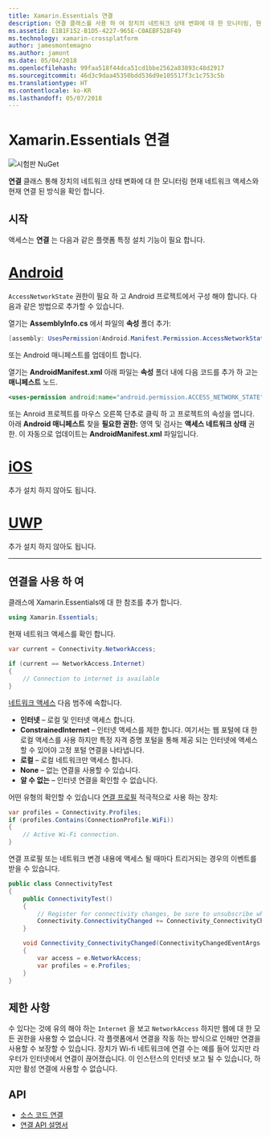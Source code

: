 ```yaml
---
title: Xamarin.Essentials 연결
description: 연결 클래스를 사용 하 여 장치의 네트워크 상태 변화에 대 한 모니터링, 현재 네트워크 액세스와 현재 연결 된 방식을 확인 수 있습니다.
ms.assetid: E1B1F152-B1D5-4227-965E-C0AEBF528F49
ms.technology: xamarin-crossplatform
author: jamesmontemagno
ms.author: jamont
ms.date: 05/04/2018
ms.openlocfilehash: 99faa518f44dca51cd1bbe2562a83893c48d2917
ms.sourcegitcommit: 46d3c9daa45350bdd536d9e105517f3c1c753c5b
ms.translationtype: HT
ms.contentlocale: ko-KR
ms.lasthandoff: 05/07/2018
---
```

# <a name="xamarinessentials-connectivity"></a>Xamarin.Essentials 연결

![시험판 NuGet](~/media/shared/pre-release.png)

**연결** 클래스 통해 장치의 네트워크 상태 변화에 대 한 모니터링 현재 네트워크 액세스와 현재 연결 된 방식을 확인 합니다.

## <a name="getting-started"></a>시작

액세스는 **연결** 는 다음과 같은 플랫폼 특정 설치 기능이 필요 합니다.

# <a name="androidtabandroid"></a>[Android](#tab/android)

`AccessNetworkState` 권한이 필요 하 고 Android 프로젝트에서 구성 해야 합니다. 다음과 같은 방법으로 추가할 수 있습니다.

열기는 **AssemblyInfo.cs** 에서 파일의 **속성** 폴더 추가:

```csharp
[assembly: UsesPermission(Android.Manifest.Permission.AccessNetworkState)]
```

또는 Android 매니페스트를 업데이트 합니다.

열기는 **AndroidManifest.xml** 아래 파일는 **속성** 폴더 내에 다음 코드를 추가 하 고는 **매니페스트** 노드.

```xml
<uses-permission android:name="android.permission.ACCESS_NETWORK_STATE" />
```

또는 Anroid 프로젝트를 마우스 오른쪽 단추로 클릭 하 고 프로젝트의 속성을 엽니다. 아래 **Android 매니페스트** 찾을 **필요한 권한:** 영역 및 검사는 **액세스 네트워크 상태** 권한. 이 자동으로 업데이트는 **AndroidManifest.xml** 파일입니다.

# <a name="iostabios"></a>[iOS](#tab/ios)

추가 설치 하지 않아도 됩니다.

# <a name="uwptabuwp"></a>[UWP](#tab/uwp)

추가 설치 하지 않아도 됩니다.

-----

## <a name="using-connectivity"></a>연결을 사용 하 여

클래스에 Xamarin.Essentials에 대 한 참조를 추가 합니다.

```csharp
using Xamarin.Essentials;
```

현재 네트워크 액세스를 확인 합니다.

```csharp
var current = Connectivity.NetworkAccess;

if (current == NetworkAccess.Internet)
{
    // Connection to internet is available
}
```

[네트워크 액세스](xref:Xamarin.Essentials.NetworkAccess) 다음 범주에 속합니다.

* **인터넷** – 로컬 및 인터넷 액세스 합니다.
* **ConstrainedInternet** – 인터넷 액세스를 제한 합니다. 여기서는 웹 포털에 대 한 로컬 액세스를 사용 하지만 특정 자격 증명 포털을 통해 제공 되는 인터넷에 액세스할 수 있어야 고정 포털 연결을 나타냅니다.
* **로컬** – 로컬 네트워크만 액세스 합니다.
* **None** – 없는 연결을 사용할 수 있습니다.
* **알 수 없는** – 인터넷 연결을 확인할 수 없습니다.

어떤 유형의 확인할 수 있습니다 [연결 프로필](xref:Xamarin.Essentials.ConnectionProfile) 적극적으로 사용 하는 장치:

```csharp
var profiles = Connectivity.Profiles;
if (profiles.Contains(ConnectionProfile.WiFi))
{
    // Active Wi-Fi connection.
}
```

연결 프로필 또는 네트워크 변경 내용에 액세스 될 때마다 트리거되는 경우의 이벤트를 받을 수 있습니다.

```csharp
public class ConnectivityTest
{
    public ConnectivityTest()
    {
        // Register for connectivity changes, be sure to unsubscribe when finished
        Connectivity.ConnectivityChanged += Connectivity_ConnectivityChanged;
    }

    void Connectivity_ConnectivityChanged(ConnectivityChangedEventArgs  e)
    {
        var access = e.NetworkAccess;
        var profiles = e.Profiles;
    }
}
```

## <a name="limitations"></a>제한 사항

수 있다는 것에 유의 해야 하는 `Internet` 을 보고 `NetworkAccess` 하지만 웹에 대 한 모든 권한을 사용할 수 없습니다. 각 플랫폼에서 연결을 작동 하는 방식으로 인해만 연결을 사용할 수 보장할 수 있습니다. 장치가 Wi-fi 네트워크에 연결 수는 예를 들어 있지만 라우터가 인터넷에서 연결이 끊어졌습니다. 이 인스턴스의 인터넷 보고 될 수 있습니다, 하지만 활성 연결에 사용할 수 없습니다.

## <a name="api"></a>API

* [소스 코드 연결](https://github.com/xamarin/Essentials/tree/master/Essentials/Connectivity)
* [연결 API 설명서](xref:Xamarin.Essentials.Connectivity)
